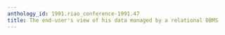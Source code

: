 ```yaml
---
anthology_id: 1991.riao_conference-1991.47
title: The end-user's view of his data managed by a relational DBMS
---
```

